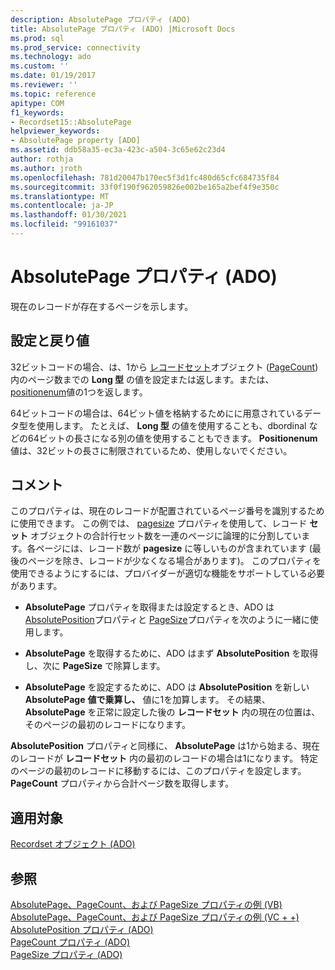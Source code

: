 ```yaml
---
description: AbsolutePage プロパティ (ADO)
title: AbsolutePage プロパティ (ADO) |Microsoft Docs
ms.prod: sql
ms.prod_service: connectivity
ms.technology: ado
ms.custom: ''
ms.date: 01/19/2017
ms.reviewer: ''
ms.topic: reference
apitype: COM
f1_keywords:
- Recordset15::AbsolutePage
helpviewer_keywords:
- AbsolutePage property [ADO]
ms.assetid: ddb58a35-ec3a-423c-a504-3c65e62c23d4
author: rothja
ms.author: jroth
ms.openlocfilehash: 781d20047b170ec5f3d1fc480d65cfc684735f84
ms.sourcegitcommit: 33f0f190f962059826e002be165a2bef4f9e350c
ms.translationtype: MT
ms.contentlocale: ja-JP
ms.lasthandoff: 01/30/2021
ms.locfileid: "99161037"
---
```

# <a name="absolutepage-property-ado"></a>AbsolutePage プロパティ (ADO)
現在のレコードが存在するページを示します。  
  
## <a name="settings-and-return-values"></a>設定と戻り値  
 32ビットコードの場合、は、1から [レコードセット](./recordset-object-ado.md)オブジェクト ([PageCount](./pagecount-property-ado.md)) 内のページ数までの **Long 型** の値を設定または返します。または、 [positionenum](./positionenum.md)値の1つを返します。  
  
 64ビットコードの場合は、64ビット値を格納するためにに用意されているデータ型を使用します。 たとえば、 **Long 型** の値を使用することも、dbordinal などの64ビットの長さになる別の値を使用することもできます。 **Positionenum** 値は、32ビットの長さに制限されているため、使用しないでください。  
  
## <a name="remarks"></a>コメント  
 このプロパティは、現在のレコードが配置されているページ番号を識別するために使用できます。 この例では、 [pagesize](./pagesize-property-ado.md) プロパティを使用して、レコード **セット** オブジェクトの合計行セット数を一連のページに論理的に分割しています。各ページには、レコード数が **pagesize** に等しいものが含まれています (最後のページを除き、レコードが少なくなる場合があります)。 このプロパティを使用できるようにするには、プロバイダーが適切な機能をサポートしている必要があります。  
  
-   **AbsolutePage** プロパティを取得または設定するとき、ADO は [AbsolutePosition](./absoluteposition-property-ado.md)プロパティと [PageSize](./pagesize-property-ado.md)プロパティを次のように一緒に使用します。  
  
-   **AbsolutePage** を取得するために、ADO はまず **AbsolutePosition** を取得し、次に **PageSize** で除算します。  
  
-   **AbsolutePage** を設定するために、ADO は **AbsolutePosition** を新しい **AbsolutePage** **値で乗算し、** 値に1を加算します。 その結果、 **AbsolutePage** を正常に設定した後の **レコードセット** 内の現在の位置は、そのページの最初のレコードになります。  
  
 **AbsolutePosition** プロパティと同様に、 **AbsolutePage** は1から始まる、現在のレコードが **レコードセット** 内の最初のレコードの場合は1になります。 特定のページの最初のレコードに移動するには、このプロパティを設定します。 **PageCount** プロパティから合計ページ数を取得します。  
  
## <a name="applies-to"></a>適用対象  
 [Recordset オブジェクト (ADO)](./recordset-object-ado.md)  
  
## <a name="see-also"></a>参照  
 [AbsolutePage、PageCount、および PageSize プロパティの例 (VB)](./absolutepage-pagecount-and-pagesize-properties-example-vb.md)   
 [AbsolutePage、PageCount、および PageSize プロパティの例 (VC + +)](./absolutepage-pagecount-and-pagesize-properties-example-vc.md)   
 [AbsolutePosition プロパティ (ADO)](./absoluteposition-property-ado.md)   
 [PageCount プロパティ (ADO)](./pagecount-property-ado.md)   
 [PageSize プロパティ (ADO)](./pagesize-property-ado.md)